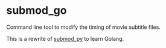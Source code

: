 # submod_go
Command line tool to modify the timing of movie subtitle files.

This is a rewrite of [submod_py](../submod_py) to learn Golang.
